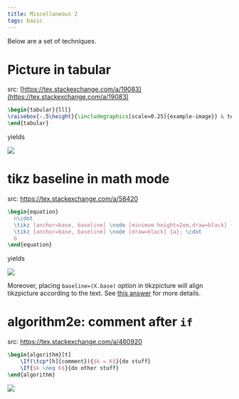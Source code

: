 ```yaml
---
title: Miscellaneous 2
tags: basic 
---
```

Below are a set of techniques.

# Picture in tabular 
src: [https://tex.stackexchange.com/a/19083](https://tex.stackexchange.com/a/19083)
```latex
\begin{tabular}{lll}
\raisebox{-.5\height}{\includegraphics[scale=0.25]{example-image}} & text & text\\
\end{tabular}
```

yields

![](https://i.stack.imgur.com/utPDd.png)

# tikz baseline in math mode
src: <https://tex.stackexchange.com/a/58420>

```latex
\begin{equation}
  n\cdot
  \tikz [anchor=base, baseline] \node [minimum height=2em,draw=black] {$m$}; \cdot
  \tikz [anchor=base, baseline] \node [draw=black] {a}; \cdot
  b
\end{equation}
```
yields

![](https://i.stack.imgur.com/7QkP3.png)

Moreover, placing `baseline=(X.base)` option in tikzpicture will align tikzpicture according to the text. See [this answer](https://tex.stackexchange.com/a/58284) for more details.

# algorithm2e: comment after `if`
src: <https://tex.stackexchange.com/a/460920>

```latex
\begin{algorithm}[t]
    \If(\tcp*[h]{comment}){$k = K$}{do stuff}
    \If{$k \neq K$}{do other stuff}
\end{algorithm}
```
![](https://i.stack.imgur.com/RWHMA.png)

